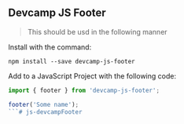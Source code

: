 ## Devcamp JS Footer

> This should be usd in the following manner

Install with the command:

```
npm install --save devcamp-js-footer
```

Add to a JavaScript Project with the following code:

```javascript
import { footer } from 'devcamp-js-footer';

footer('Some name');
```# js-devcampFooter
